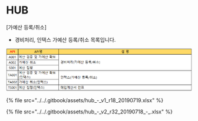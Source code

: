 # HUB

 \[가예산 등록/취소\]

 - 경비처리, 인택스 가예산 등록/취소 목록입니다.

![\[&#xADF8;&#xB9BC;1\] &#xACBD;&#xBE44;&#xCC98;&#xB9AC;, &#xC778;&#xD0DD;&#xC2A4; &#xAC00;&#xC608;&#xC0B0; &#xB4F1;&#xB85D;/&#xCDE8;&#xC18C;](../../.gitbook/assets/image%20%2870%29.png)

{% file src="../../.gitbook/assets/hub\_-\_v1\_r18\_20190719.xlsx" %}

{% file src="../../.gitbook/assets/hub\_-\_v2\_r32\_20190718\_-\_.xlsx" %}

